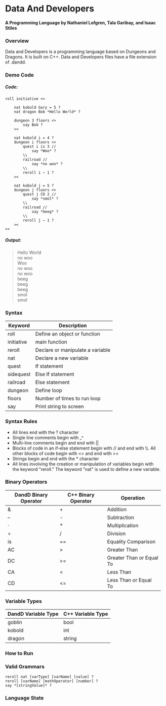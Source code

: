 # Data And Developers

#### A Programming Language by Nathaniel Lofgren, Tala Garibay, and Isaac Stiles    

### Overview  

Data and Developers is a programming language based on Dungeons and Dragons. It is built on C++. Data and Developers files have a file extension of .dandd.  

### Demo Code

##### Code:
```
roll initiative <>

    nat kobold Gary = 5 ?  
    nat dragon Bob *Hello World* ?

    dungeon 3 floors <>  
        say Bob ?  
    ><

    nat kobold i = 4 ?  
    dungeon i floors <>  
        quest i is 3 //  
            say *Woo* ?  
        \\  
        railroad //  
            say *no woo* ?
        \\  
        reroll i – 1 ?  
    ><

    nat kobold j = 5 ?  
    dungeon j floors <>  
        quest j CD 2 //  
            say *smol* ?  
        \\  
        railroad //  
            say *beeg* ?  
        \\  
        reroll j – 1 ?  
    ><  
><  
```
##### Output:
>Hello World  
no woo  
Woo  
no woo  
no woo  
beeg  
beeg  
beeg  
smol  
smol  

### Syntax
| Keyword    | Description                      |
|------------|----------------------------------|
| roll       | Define an object or function     |
| initiative | main function                    |
| reroll     | Declare or manipulate a variable |
| nat        | Declare a new variable           |
| quest      | If statement                     |
| sidequest  | Else If statement                |
| railroad   | Else statement                   |
| dungeon    | Define loop                      |
| floors     | Number of times to run loop      |
| say        | Print string to screen           |


### Syntax Rules  

- All lines end with the ? character  
- Single line comments begin with \_^
- Multi-line comments begin and end with ||
- Blocks of code in an if-else statement begin with // and end with \\\\. All other blocks of code begin with <> and end with \><  
- Strings begin and end with the \* character   
- All lines involving the creation or manipulation of variables begin with the keyword "reroll." The keyword "nat" is used to define a new variable.  

### Binary Operators
| DandD Binary Operator | C++ Binary Operator | Operation                |
|-----------------------|---------------------|--------------------------|
| &                     | +                   | Addition                 |
| –                     | -                   | Subtraction              |
| ·                     | *                   | Multiplication           |
| ÷                     | /                   | Division                 |
| is                    | ==                  | Equality Comparison      |
| AC                    | \>                  | Greater Than             |
| DC                    | \>=                 | Greater Than or Equal To |
| CA                    | <                   | Less Than                |
| CD                    | <=                  | Less Than or Equal To    |

### Variable Types  

| DandD Variable Type | C++ Variable Type |
|---------------------|-------------------|
| goblin              | bool              |  
| kobold              | int               |  
| dragon              | string            |  

### How to Run

### Valid Grammars

`reroll nat [varType] [varName] [value] ?`  
`reroll [varName] [mathOperator] [number] ?`  
`say *[stringValue]* ?`

### Language State
